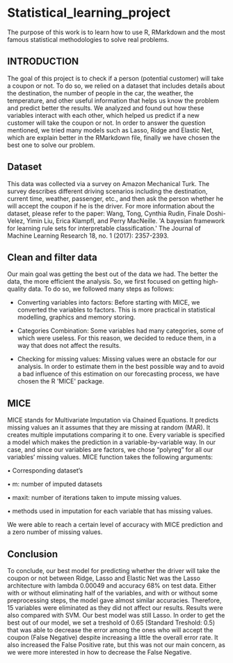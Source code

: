 # Statistical_learning_project
The purpose of this work is to learn how to use R, RMarkdown and the most famous statistical methodologies to solve real problems.
## INTRODUCTION

The goal of this project is to check if a person (potential customer) will take a coupon or not. To do so, we relied on a dataset that includes details about the destination, the number of people in the car, the weather, the temperature, and other useful information that helps us know the problem and predict better the results.
We analyzed and found out how these variables interact with each other, which helped us predict if a new customer will take the coupon or not. In order to answer the question mentioned, we tried many models such as Lasso, Ridge and Elastic Net, which are explain better in the RMarkdown file, finally we have chosen the best one to solve our problem.

## Dataset
This data was collected via a survey on Amazon Mechanical Turk. The survey describes different driving scenarios including the destination, current time, weather, passenger, etc., and then ask the person whether he will accept the coupon if he is the driver. For more information about the dataset, please refer to the paper: Wang, Tong, Cynthia Rudin, Finale Doshi-Velez, Yimin Liu, Erica Klampfl, and Perry MacNeille. 'A bayesian framework for learning rule sets for interpretable classification.' The Journal of Machine Learning Research 18, no. 1 (2017): 2357-2393. 

## Clean and filter data
Our main goal was getting the best out of the data we had. The better the data, the more efficient the analysis. So, we first focused on getting high-quality data. To do so, we followed many steps as follows:

-	Converting variables into factors: 
Before starting with MICE, we converted the variables to factors. This is more practical in statistical modelling, graphics and memory storing.

-	Categories Combination:
Some variables had many categories, some of which were useless. For this reason, we decided to reduce them, in a way that does not affect the results. 

- Checking for missing values: 
Missing values were an obstacle for our analysis. In order to estimate them in the best possible way and to avoid a bad influence of this estimation on our forecasting process, we have chosen the R 'MICE' package.


## MICE
MICE stands for Multivariate Imputation via Chained Equations. It predicts missing values an it assumes that they are missing at random (MAR). It creates multiple imputations comparing it to one. Every variable is specified a model which makes the prediction in a variable-by-variable way. In our case, and since our variables are factors, we chose “polyreg” for all our variables’ missing values. MICE function takes the following arguments:

•	Corresponding dataset’s 

•	m: number of imputed datasets

•	maxit: number of iterations taken to impute missing values.

•	methods used in imputation for each variable that has missing values.

We were able to reach a certain level of accuracy with MICE prediction and a zero number of missing values.

## Conclusion
To conclude, our best model for predicting whether the driver will take the coupon or not between Ridge, Lasso and Elastic Net was the Lasso architecture with lambda 0.00049 and accuracy 68% on test data.
Either with or without eliminating half of the variables, and with or without some preprocessing steps, the model gave almost similar accuracies. Therefore, 15 variables were eliminated as they did not affect our results. Results were also compared with SVM. Our best model was still Lasso.
In order to get the best out of our model, we set a treshold of 0.65 (Standard Treshold: 0.5) that was able to decrease the error among the ones who will accept the coupon (False Negative) despite increasing a little the overall error rate. It also increased the False Positive rate, but this was not our main concern, as we were more interested in how to decrease the False Negative.
